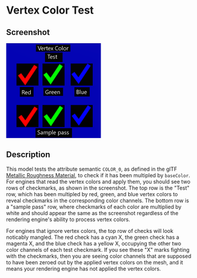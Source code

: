 # Vertex Color Test

## Screenshot

![screenshot](screenshot/screenshot.png)

## Description

This model tests the attribute semantic `COLOR_0`, as defined in the glTF [Metallic Roughness Material](https://github.com/KhronosGroup/glTF/tree/master/specification/2.0#metallic-roughness-material), to check if it has been multipled by `baseColor`. For engines that read the vertex colors and apply them, you should see two rows of checkmarks, as shown in the screenshot. The top row is the "Test" row, which has been multipled by red, green, and blue vertex colors to reveal checkmarks in the corresponding color channels. The bottom row is a "sample pass" row, where checkmarks of each color are multiplied by white and should appear the same as the screenshot regardless of the rendering engine's ability to process vertex colors.

For engines that ignore vertex colors, the top row of checks will look noticably mangled. The red check has a cyan X, the green check has a magenta X, and the blue check has a yellow X, occupying the other two color channels of each test checkmark. If you see these "X" marks fighting with the checkmarks, then you are seeing color channels that are supposed to have been zeroed out by the applied vertex colors on the mesh, and it means your rendering engine has not applied the vertex colors.
